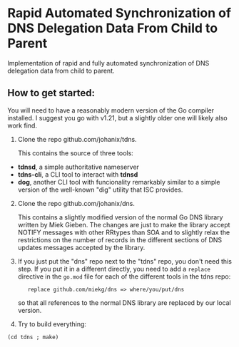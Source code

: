 # Rapid Automated Synchronization of DNS Delegation Data From Child to Parent

Implementation of rapid and fully automated synchronization of DNS delegation data from child to parent.

## How to get started:

You will need to have a reasonably modern version of the Go compiler installed. I suggest
you go with v1.21, but a slightly older one will likely also work find.

1. Clone the repo github.com/johanix/tdns.

   This contains the source of three tools:
  - **tdnsd**, a simple authoritative nameserver
  - **tdns-cli**, a CLI tool to interact with **tdnsd**
  - **dog**, another CLI tool with funcionality remarkably similar to a simple
    version of the well-known "dig" utility that ISC provides.

2. Clone the repo github.com/johanix/dns. 

   This contains a slightly modified version of the normal Go DNS library written by
   Miek Gieben. The changes are just to make the library accept NOTIFY messages with
   other RRtypes than SOA and to slightly relax the restrictions on the number of 
   records in the different sections of DNS updates messages accepted by the library.

3. If you just put the "dns" repo next to the "tdns" repo, you don't need this step.
   If you put it in a different directly, you need to add a `replace` directive in
   the `go.mod` file for each of the different tools in the tdns repo:

   ```
      replace github.com/miekg/dns => where/you/put/dns
   ```

   so that all references to the normal DNS library are replaced by our local version. 

4. Try to build everything:

```
(cd tdns ; make)
```

